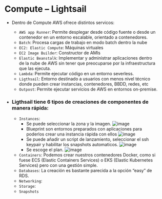 # Compute – Lightsail
- Dentro de Compute AWS ofrece distintos servicos:
  - `AWS app Runner`: Permite desplegar desde código fuente o desde un contenedor en un entorno escalable, orientado a contenedores.
  - `Batch`: Procesa cargas de trabajo en modo batch dentro la nube
  - `EC2: Elastic Compute`: Máquinas virtuales
  - `EC2 Image Builder`: Constructor de AMIs
  - `Elastic Beanstalk`: Implementar y administrar aplicaciones dentro de la nube de AWS sin tener que preocuparse por la infraestructura que las ejecuta.
  - `Lambda`: Permite ejecutar código en un entorno severless.
  - `Ligthsail`: Entorno destinado a usuarios con menos nivel técnico donde pueden crear instancias, contenedores, BBDD, redes, etc
  - `Outpost`: Permite ejecutar servicios de AWS en entornos on-premise.

- ### Ligthsail tiene 6 tipos de creaciones de componentes de manera rápida:
  - `Instances`:
    - Se puede seleccionar la zona y la imagen.
      ![image](https://github.com/user-attachments/assets/e4912720-b8cc-4ebb-aa43-2416b8bc64a1)
    - Blueprint son entornos preparados con aplicaciones para poderlos crear una instancia rápida con ellos
      ![image](https://github.com/user-attachments/assets/fa48c1fd-5d92-408b-8a86-f7fd0dab3a20)
    - Se puede añadir un script de lanzamiento, seleccionar el ssh keypair y habilitar los snapshots automaticos.
      ![image](https://github.com/user-attachments/assets/c7d3bd24-11fa-4520-a3e0-5eb269b27818)
    - Se escoge el plan.
      ![image](https://github.com/user-attachments/assets/d1d896dd-7887-484f-a6e7-a9bd9d9dc2dd)
  - `Containers`: Podemos crear nuestros contenedores Docker, como si fuese ECS (Elastic Containers Services) o EKS (Elastic Kubernetes Services) pero con una gestión simple.
  - `Databases`: La creación es bastante parecida a la opción “easy” de RDS.
  - `Networking`:
  - `Storage`:
  - `Snapshots`
